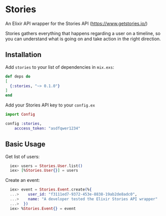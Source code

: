 # Stories

An Elixir API wrapper for the Stories API (https://www.getstories.io/)

Stories gathers everything that happens regarding a user on a timeline,
so you can understand what is going on and take action in the right direction.

## Installation

Add `stories` to your list of dependencies in `mix.exs`:
```elixir
def deps do
[
  {:stories, "~> 0.1.0"}
]
end
```

Add your Stories API key to your `config.ex`

```elixir
import Config

config :stories,
    acccess_token: "asdfqwer1234"
```

## Basic Usage

Get list of users:

```elixir
  iex> users = Stories.User.list()
  iex> [%Stories.User{}] = users
```

Create an event:

```elixir
  iex> event = Stories.Event.create(%{
  ...>    user_id: "f3111ed7-9372-453e-8838-19ab2de8adc0",
  ...>    name: "A developer tested the Elixir Stories API wrapper"
  ...>  })
  iex> %Stories.Event{} = event
```